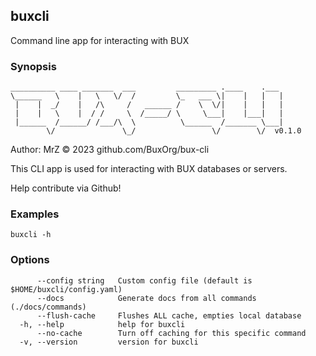## buxcli

Command line app for interacting with BUX

### Synopsis

```
__________ ____ _______  ___         _________ .____    .___ 
\______   \    |   \   \/  /         \_   ___ \|    |   |   |
 |    |  _/    |   /\     /   ______ /    \  \/|    |   |   |
 |    |   \    |  / /     \  /_____/ \     \___|    |___|   |
 |______  /______/ /___/\  \          \______  /_______ \___|
        \/               \_/                 \/        \/  v0.1.0
```
Author: MrZ © 2023 github.com/BuxOrg/bux-cli

This CLI app is used for interacting with BUX databases or servers.

Help contribute via Github!


### Examples

```
buxcli -h
```

### Options

```
      --config string   Custom config file (default is $HOME/buxcli/config.yaml)
      --docs            Generate docs from all commands (./docs/commands)
      --flush-cache     Flushes ALL cache, empties local database
  -h, --help            help for buxcli
      --no-cache        Turn off caching for this specific command
  -v, --version         version for buxcli
```

